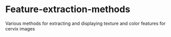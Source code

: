 # Feature-extraction-methods
Various methods for extracting and displaying texture and color features for cervix images
